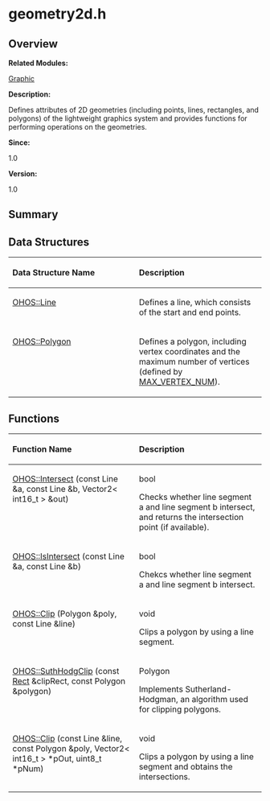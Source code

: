 # geometry2d.h<a name="ZH-CN_TOPIC_0000001054799567"></a>

## **Overview**<a name="section2018101397093525"></a>

**Related Modules:**

[Graphic](Graphic.md)

**Description:**

Defines attributes of 2D geometries \(including points, lines, rectangles, and polygons\) of the lightweight graphics system and provides functions for performing operations on the geometries. 

**Since:**

1.0

**Version:**

1.0

## **Summary**<a name="section1594265359093525"></a>

## Data Structures<a name="nested-classes"></a>

<a name="table1462562788093525"></a>
<table><thead align="left"><tr id="row127496653093525"><th class="cellrowborder" valign="top" width="50%" id="mcps1.1.3.1.1"><p id="p773362873093525"><a name="p773362873093525"></a><a name="p773362873093525"></a>Data Structure Name</p>
</th>
<th class="cellrowborder" valign="top" width="50%" id="mcps1.1.3.1.2"><p id="p60411748093525"><a name="p60411748093525"></a><a name="p60411748093525"></a>Description</p>
</th>
</tr>
</thead>
<tbody><tr id="row2103650560093525"><td class="cellrowborder" valign="top" width="50%" headers="mcps1.1.3.1.1 "><p id="p686668386093525"><a name="p686668386093525"></a><a name="p686668386093525"></a><a href="OHOS-Line.md">OHOS::Line</a></p>
</td>
<td class="cellrowborder" valign="top" width="50%" headers="mcps1.1.3.1.2 "><p id="p1709122869093525"><a name="p1709122869093525"></a><a name="p1709122869093525"></a>Defines a line, which consists of the start and end points. </p>
</td>
</tr>
<tr id="row2030601052093525"><td class="cellrowborder" valign="top" width="50%" headers="mcps1.1.3.1.1 "><p id="p1626115649093525"><a name="p1626115649093525"></a><a name="p1626115649093525"></a><a href="OHOS-Polygon.md">OHOS::Polygon</a></p>
</td>
<td class="cellrowborder" valign="top" width="50%" headers="mcps1.1.3.1.2 "><p id="p642097471093525"><a name="p642097471093525"></a><a name="p642097471093525"></a>Defines a polygon, including vertex coordinates and the maximum number of vertices (defined by <a href="Graphic.md#gafff78acb69e2b147b6f33d68e570ef54">MAX_VERTEX_NUM</a>). </p>
</td>
</tr>
</tbody>
</table>

## Functions<a name="func-members"></a>

<a name="table968920291093525"></a>
<table><thead align="left"><tr id="row1268302333093525"><th class="cellrowborder" valign="top" width="50%" id="mcps1.1.3.1.1"><p id="p869244826093525"><a name="p869244826093525"></a><a name="p869244826093525"></a>Function Name</p>
</th>
<th class="cellrowborder" valign="top" width="50%" id="mcps1.1.3.1.2"><p id="p1479442040093525"><a name="p1479442040093525"></a><a name="p1479442040093525"></a>Description</p>
</th>
</tr>
</thead>
<tbody><tr id="row1326972488093525"><td class="cellrowborder" valign="top" width="50%" headers="mcps1.1.3.1.1 "><p id="p1677282833093525"><a name="p1677282833093525"></a><a name="p1677282833093525"></a><a href="Graphic.md#ga1779d4dd0671282d297f1693252ca9d9">OHOS::Intersect</a> (const Line &amp;a, const Line &amp;b, Vector2&lt; int16_t &gt; &amp;out)</p>
</td>
<td class="cellrowborder" valign="top" width="50%" headers="mcps1.1.3.1.2 "><p id="p96403076093525"><a name="p96403076093525"></a><a name="p96403076093525"></a>bool&nbsp;</p>
<p id="p428587785093525"><a name="p428587785093525"></a><a name="p428587785093525"></a>Checks whether line segment a and line segment b intersect, and returns the intersection point (if available). </p>
</td>
</tr>
<tr id="row1963972841093525"><td class="cellrowborder" valign="top" width="50%" headers="mcps1.1.3.1.1 "><p id="p1872736361093525"><a name="p1872736361093525"></a><a name="p1872736361093525"></a><a href="Graphic.md#gace8a8524c6f91aa2f0f9be73a628da20">OHOS::IsIntersect</a> (const Line &amp;a, const Line &amp;b)</p>
</td>
<td class="cellrowborder" valign="top" width="50%" headers="mcps1.1.3.1.2 "><p id="p1757796439093525"><a name="p1757796439093525"></a><a name="p1757796439093525"></a>bool&nbsp;</p>
<p id="p593677405093525"><a name="p593677405093525"></a><a name="p593677405093525"></a>Chekcs whether line segment a and line segment b intersect. </p>
</td>
</tr>
<tr id="row1893547586093525"><td class="cellrowborder" valign="top" width="50%" headers="mcps1.1.3.1.1 "><p id="p2010246118093525"><a name="p2010246118093525"></a><a name="p2010246118093525"></a><a href="Graphic.md#ga0001387a136a87fb2c2e2b5eb3363c72">OHOS::Clip</a> (Polygon &amp;poly, const Line &amp;line)</p>
</td>
<td class="cellrowborder" valign="top" width="50%" headers="mcps1.1.3.1.2 "><p id="p1696587660093525"><a name="p1696587660093525"></a><a name="p1696587660093525"></a>void&nbsp;</p>
<p id="p1400173347093525"><a name="p1400173347093525"></a><a name="p1400173347093525"></a>Clips a polygon by using a line segment. </p>
</td>
</tr>
<tr id="row1041490323093525"><td class="cellrowborder" valign="top" width="50%" headers="mcps1.1.3.1.1 "><p id="p827173024093525"><a name="p827173024093525"></a><a name="p827173024093525"></a><a href="Graphic.md#ga9fd2882e4813fbf4dbe77baa50d97b5c">OHOS::SuthHodgClip</a> (const <a href="Rect.md">Rect</a> &amp;clipRect, const Polygon &amp;polygon)</p>
</td>
<td class="cellrowborder" valign="top" width="50%" headers="mcps1.1.3.1.2 "><p id="p3222704093525"><a name="p3222704093525"></a><a name="p3222704093525"></a>Polygon&nbsp;</p>
<p id="p1188964015093525"><a name="p1188964015093525"></a><a name="p1188964015093525"></a>Implements Sutherland-Hodgman, an algorithm used for clipping polygons. </p>
</td>
</tr>
<tr id="row2138499439093525"><td class="cellrowborder" valign="top" width="50%" headers="mcps1.1.3.1.1 "><p id="p264736704093525"><a name="p264736704093525"></a><a name="p264736704093525"></a><a href="Graphic.md#ga22219a4351530d5a6914bdc5dcf406d0">OHOS::Clip</a> (const Line &amp;line, const Polygon &amp;poly, Vector2&lt; int16_t &gt; *pOut, uint8_t *pNum)</p>
</td>
<td class="cellrowborder" valign="top" width="50%" headers="mcps1.1.3.1.2 "><p id="p1334549485093525"><a name="p1334549485093525"></a><a name="p1334549485093525"></a>void&nbsp;</p>
<p id="p1771148137093525"><a name="p1771148137093525"></a><a name="p1771148137093525"></a>Clips a polygon by using a line segment and obtains the intersections. </p>
</td>
</tr>
</tbody>
</table>

